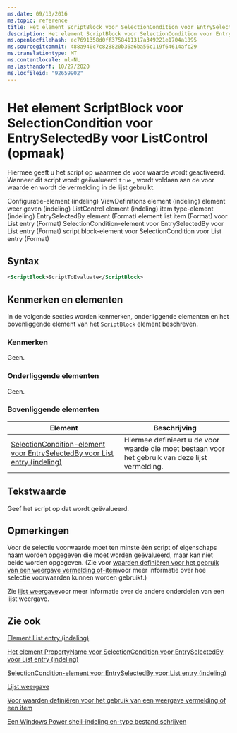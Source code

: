 ```yaml
---
ms.date: 09/13/2016
ms.topic: reference
title: Het element ScriptBlock voor SelectionCondition voor EntrySelectedBy voor ListControl (opmaak)
description: Het element ScriptBlock voor SelectionCondition voor EntrySelectedBy voor ListControl (opmaak)
ms.openlocfilehash: ec7691358d0ff3758411317a349221e1704a1895
ms.sourcegitcommit: 488a940c7c828820b36a6ba56c119f64614afc29
ms.translationtype: MT
ms.contentlocale: nl-NL
ms.lasthandoff: 10/27/2020
ms.locfileid: "92659902"
---
```

# <a name="scriptblock-element-for-selectioncondition-for-entryselectedby-for-listcontrol-format"></a>Het element ScriptBlock voor SelectionCondition voor EntrySelectedBy voor ListControl (opmaak)

Hiermee geeft u het script op waarmee de voor waarde wordt geactiveerd. Wanneer dit script wordt geëvalueerd `true` , wordt voldaan aan de voor waarde en wordt de vermelding in de lijst gebruikt.

Configuratie-element (indeling) ViewDefinitions element (indeling) element weer geven (indeling) ListControl element (indeling) item type-element (indeling) EntrySelectedBy element (Format) element list item (Format) voor List entry (Format) SelectionCondition-element voor EntrySelectedBy voor List entry (Format) script block-element voor SelectionCondition voor List entry (Format)

## <a name="syntax"></a>Syntax

```xml
<ScriptBlock>ScriptToEvaluate</ScriptBlock>
```

## <a name="attributes-and-elements"></a>Kenmerken en elementen

In de volgende secties worden kenmerken, onderliggende elementen en het bovenliggende element van het `ScriptBlock` element beschreven.

### <a name="attributes"></a>Kenmerken

Geen.

### <a name="child-elements"></a>Onderliggende elementen

Geen.

### <a name="parent-elements"></a>Bovenliggende elementen

|Element|Beschrijving|
|-------------|-----------------|
|[SelectionCondition-element voor EntrySelectedBy voor List entry (indeling)](./selectioncondition-element-for-entryselectedby-for-listcontrol-format.md)|Hiermee definieert u de voor waarde die moet bestaan voor het gebruik van deze lijst vermelding.|

## <a name="text-value"></a>Tekstwaarde

Geef het script op dat wordt geëvalueerd.

## <a name="remarks"></a>Opmerkingen

Voor de selectie voorwaarde moet ten minste één script of eigenschaps naam worden opgegeven die moet worden geëvalueerd, maar kan niet beide worden opgegeven. (Zie voor [waarden definiëren voor het gebruik van een weergave vermelding of-item](./defining-conditions-for-displaying-data.md)voor meer informatie over hoe selectie voorwaarden kunnen worden gebruikt.)

Zie [lijst weergave](./creating-a-list-view.md)voor meer informatie over de andere onderdelen van een lijst weergave.

## <a name="see-also"></a>Zie ook

[Element List entry (indeling)](./listentry-element-for-listcontrol-format.md)

[Het element PropertyName voor SelectionCondition voor EntrySelectedBy voor List entry (indeling)](./propertyname-element-for-selectioncondition-for-entryselectedby-for-listcontrol-format.md)

[SelectionCondition-element voor EntrySelectedBy voor List entry (indeling)](./selectioncondition-element-for-entryselectedby-for-listcontrol-format.md)

[Lijst weergave](./creating-a-list-view.md)

[Voor waarden definiëren voor het gebruik van een weergave vermelding of een item](./defining-conditions-for-displaying-data.md)

[Een Windows Power shell-indeling en-type bestand schrijven](./writing-a-powershell-formatting-file.md)
